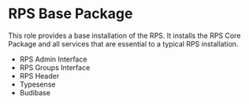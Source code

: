 # RPS Base Package

This role provides a base installation of the RPS. It installs the RPS Core Package and all services that are essential to a typical RPS installation.

- RPS Admin Interface
- RPS Groups Interface
- RPS Header
- Typesense
- Budibase
